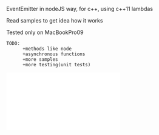 EventEmitter in nodeJS way, for c++, using c++11 lambdas

Read samples to get idea how it works

Tested only on MacBookPro09

    TODO: 
          +methods like node 
          +asynchronous functions
          +more samples
          +more testing(unit tests) 

![node doc](nodejs.org/api/events.html "node doc")